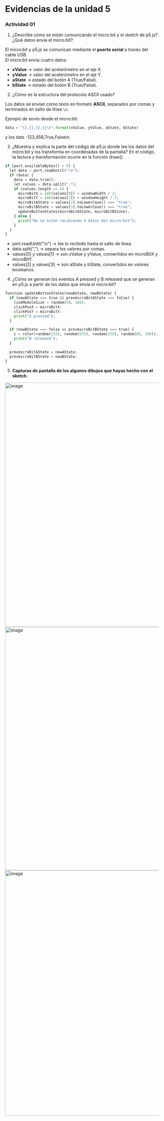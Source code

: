 
# Evidencias de la unidad 5

### Actividad 01



1. ¿Describe cómo se están comunicando el micro:bit y el sketch de p5.js? ¿Qué datos envía el micro:bit?  

El micro:bit y p5.js se comunican mediante el **puerto serial** a través del cable USB.  
El micro:bit envía cuatro datos:  

- **xValue** → valor del acelerómetro en el eje X.  
- **yValue** → valor del acelerómetro en el eje Y.  
- **aState** → estado del botón A (True/False).  
- **bState** → estado del botón B (True/False).  

2. ¿Cómo es la estructura del protocolo ASCII usado?  

Los datos se envían como texto en formato **ASCII**, separados por comas y terminados en salto de línea `\n`.  

Ejemplo de envío desde el micro:bit:  

```python
data = "{},{},{},{}\n".format(xValue, yValue, aState, bState)
```
y los dats 
-123,456,True,False\n

3. ¿Muestra y explica la parte del código de p5.js donde lee los datos del micro:bit y los transforma en coordenadas de la pantalla?
En el código, la lectura y transformación ocurre en la función draw():

```python
if (port.availableBytes() > 0) {
  let data = port.readUntil("\n");
  if (data) {
    data = data.trim();
    let values = data.split(",");
    if (values.length == 4) {
      microBitX = int(values[0]) + windowWidth / 2;
      microBitY = int(values[1]) + windowHeight / 2;
      microBitAState = values[2].toLowerCase() === "true";
      microBitBState = values[3].toLowerCase() === "true";
      updateButtonStates(microBitAState, microBitBState);
    } else {
      print("No se están recibiendo 4 datos del micro:bit");
    }
  }
}
```

- port.readUntil("\n") → lee lo recibido hasta el salto de línea.
- data.split(",") → separa los valores por comas.
- values[0] y values[1] → son xValue y yValue, convertidos en microBitX y microBitY.
- values[2] y values[3] → son aState y bState, convertidos en valores booleanos.

4. ¿Cómo se generan los eventos A pressed y B released que se generan en p5.js a partir de los datos que envía el micro:bit?
``` python
function updateButtonStates(newAState, newBState) {
  if (newAState === true && prevmicroBitAState === false) {
    lineModuleSize = random(50, 160);
    clickPosX = microBitX;
    clickPosY = microBitY;
    print("A pressed");
  }

  if (newBState === false && prevmicroBitBState === true) {
    c = color(random(255), random(255), random(255), random(80, 100));
    print("B released");
  }

  prevmicroBitAState = newAState;
  prevmicroBitBState = newBState;
}
```
5. **Capturas de pantalla de los algunos dibujos que hayas hecho con el sketch.**

<img width="878" height="798" alt="image" src="https://github.com/user-attachments/assets/cb85352e-66fa-4f1b-aace-d59087e435e6" />
<img width="889" height="795" alt="image" src="https://github.com/user-attachments/assets/a67a55e7-071c-4fa8-b2be-69f72ebae212" />
<img width="884" height="802" alt="image" src="https://github.com/user-attachments/assets/3be19504-fffc-459d-b3c1-5e360c0b4f5c" />
